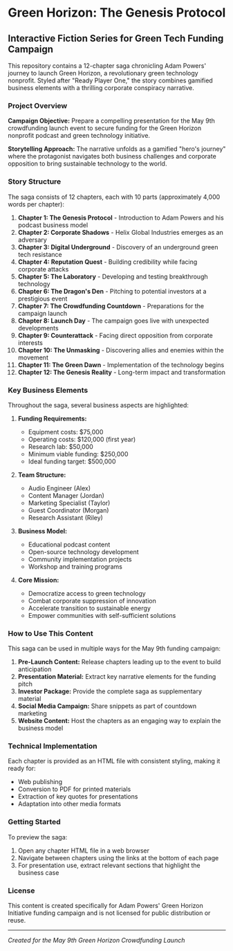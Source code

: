 # Green Horizon: The Genesis Protocol

## Interactive Fiction Series for Green Tech Funding Campaign

This repository contains a 12-chapter saga chronicling Adam Powers' journey to launch Green Horizon, a revolutionary green technology nonprofit. Styled after "Ready Player One," the story combines gamified business elements with a thrilling corporate conspiracy narrative.

### Project Overview

**Campaign Objective:** Prepare a compelling presentation for the May 9th crowdfunding launch event to secure funding for the Green Horizon nonprofit podcast and green technology initiative.

**Storytelling Approach:** The narrative unfolds as a gamified "hero's journey" where the protagonist navigates both business challenges and corporate opposition to bring sustainable technology to the world.

### Story Structure

The saga consists of 12 chapters, each with 10 parts (approximately 4,000 words per chapter):

1. **Chapter 1: The Genesis Protocol** - Introduction to Adam Powers and his podcast business model
2. **Chapter 2: Corporate Shadows** - Helix Global Industries emerges as an adversary
3. **Chapter 3: Digital Underground** - Discovery of an underground green tech resistance
4. **Chapter 4: Reputation Quest** - Building credibility while facing corporate attacks
5. **Chapter 5: The Laboratory** - Developing and testing breakthrough technology
6. **Chapter 6: The Dragon's Den** - Pitching to potential investors at a prestigious event
7. **Chapter 7: The Crowdfunding Countdown** - Preparations for the campaign launch
8. **Chapter 8: Launch Day** - The campaign goes live with unexpected developments
9. **Chapter 9: Counterattack** - Facing direct opposition from corporate interests
10. **Chapter 10: The Unmasking** - Discovering allies and enemies within the movement
11. **Chapter 11: The Green Dawn** - Implementation of the technology begins
12. **Chapter 12: The Genesis Reality** - Long-term impact and transformation

### Key Business Elements

Throughout the saga, several business aspects are highlighted:

1. **Funding Requirements:**
   - Equipment costs: $75,000
   - Operating costs: $120,000 (first year)
   - Research lab: $50,000
   - Minimum viable funding: $250,000
   - Ideal funding target: $500,000

2. **Team Structure:**
   - Audio Engineer (Alex)
   - Content Manager (Jordan)
   - Marketing Specialist (Taylor)
   - Guest Coordinator (Morgan)
   - Research Assistant (Riley)

3. **Business Model:**
   - Educational podcast content
   - Open-source technology development
   - Community implementation projects
   - Workshop and training programs

4. **Core Mission:**
   - Democratize access to green technology
   - Combat corporate suppression of innovation
   - Accelerate transition to sustainable energy
   - Empower communities with self-sufficient solutions

### How to Use This Content

This saga can be used in multiple ways for the May 9th funding campaign:

1. **Pre-Launch Content:** Release chapters leading up to the event to build anticipation
2. **Presentation Material:** Extract key narrative elements for the funding pitch
3. **Investor Package:** Provide the complete saga as supplementary material
4. **Social Media Campaign:** Share snippets as part of countdown marketing
5. **Website Content:** Host the chapters as an engaging way to explain the business model

### Technical Implementation

Each chapter is provided as an HTML file with consistent styling, making it ready for:
- Web publishing
- Conversion to PDF for printed materials
- Extraction of key quotes for presentations
- Adaptation into other media formats

### Getting Started

To preview the saga:
1. Open any chapter HTML file in a web browser
2. Navigate between chapters using the links at the bottom of each page
3. For presentation use, extract relevant sections that highlight the business case

### License

This content is created specifically for Adam Powers' Green Horizon Initiative funding campaign and is not licensed for public distribution or reuse.

---

*Created for the May 9th Green Horizon Crowdfunding Launch* 